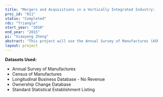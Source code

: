 ```yaml
---
title: "Mergers and Acquisitions in a Vertically Integrated Industry:  The Case of Poultry Processing"
proj_id: "811"
status: "Completed"
rdc: "Triangle"
start_year: "2010"
end_year: "2015"
pi: "Xiaoyong Zheng"
abstract: "This project will use the Annual Survey of Manufactures (ASM), the Census of Manufactures (CMF), the Longitudinal Business Database (LBD) the Ownership Change Dataset (OCD), and the Standard Statistical Establishment Listing (SSL-NA) to study the effects of mergers and acquisitions on firm performance in the poultry processing industry (NAICS code 311615).  The research will focus on poultry (broiler and turkeys) processing because this industry possesses two distinct characteristics that make its study interesting and valuable. First, the poultry industry represents an entirely vertically integrated chain where the production of live birds is contracted out to independent farmers. Secondly, in the last 10 years, the industry has experienced a significant increase in industry concentration, mainly through mergers and acquisitions.  The proposed research will examine the motivations of firms in this industry to internally incorporate transactions previously taking place in the marketplace."
layout: project
---
```


**Datasets Used:**

  - Annual Survey of Manufactures 
  - Census of Manufactures 
  - Longitudinal Business Database - No Revenue 
  - Ownership Change Database 
  - Standard Statistical Establishment Listing 

